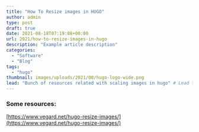 ```yaml
---
title: "How To Resize images in HUGO"
author: admin
type: post
draft: true
date: 2021-08-18T07:19:08+00:00
url: 2021/how-to-resize-images-in-hugo
description: "Example article description"
categories:
  - "Software"
  - "Blog"
tags:
  - "hugo"
thumbnail: images/uploads/2021/08/hugo-logo-wide.png
lead: "Bunch of resources related with scaling images in hugo" # Lead text
---
```



### Some resources:
[https://www.vegard.net/hugo-resize-images/](https://www.vegard.net/hugo-resize-images/)